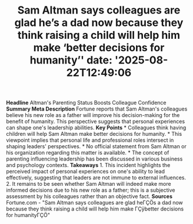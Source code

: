 ﻿---
title: "Sam Altman says colleagues are glad he’s a dad now because they think raising a child will help him make ‘better decisions for humanity’'
date: '2025-08-22T12:49:06"
category: "Markets"
summary: ""
slug: "sam altman says colleagues are glad hes a dad now because th"
source_urls:
  - "https://fortune.com/2025/08/22/sam-altman-parenting-raising-child-better-decisions-humanity/"
seo:
  title: "Sam Altman says colleagues are glad he’s a dad now because they think raising a child will help him make ‘better decisions for humanity’ | Hash n Hedge'
  description: '"
  keywords: ["news", "markets", "brief"]
---
**Headline** Altman's Parenting Status Boosts Colleague Confidence  **Summary Meta Description** Fortune reports that Sam Altman's colleagues believe his new role as a father will improve his decision-making for the benefit of humanity. This perspective suggests that personal experiences can shape one's leadership abilities.  **Key Points**  * Colleagues think having children will help Sam Altman make better decisions for humanity. * This viewpoint implies that personal life and professional roles intersect in shaping leaders' perspectives. * No official statement from Sam Altman or his organization regarding this matter is available. * The concept of parenting influencing leadership has been discussed in various business and psychology contexts.  **Takeaways**  1.  This incident highlights the perceived impact of personal experiences on one's ability to lead effectively, suggesting that leaders are not immune to external influences. 2.  It remains to be seen whether Sam Altman will indeed make more informed decisions due to his new role as a father; this is a subjective assessment by his colleagues rather than an objective fact.  **Sources** Fortune.com - "Sam Altman says colleagues are glad heΓÇÖs a dad now because they think raising a child will help him make ΓÇÿbetter decisions for humanityΓÇÖ" 
